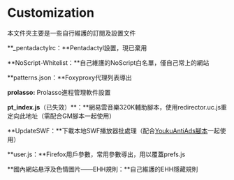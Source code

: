Customization
=============
本文件夾主要是一些自行維護的訂閱及設置文件

**_pentadactylrc：**Pentadactyl設置，現已棄用

**NoScript-Whitelist：**自己維護的NoScript白名單，僅自己常上的網站

**patterns.json：**Foxyproxy代理列表導出

**prolasso:** Prolasso進程管理軟件設置

**pt_index.js**（已失效）**：**網易雲音樂320K輔助腳本，使用redirector.uc.js重定向此地址（需配合GM腳本一起使用）

**UpdateSWF：**下載本地SWF播放器批處理（配合[YoukuAntiAds腳本][1]一起使用）

**user.js：**Firefox用戶參數，常用參數導出，用以覆蓋prefs.js

**國內網站悬浮及色情圖片——EHH規則：**自己維護的EHH隱藏規則

  [1]: https://github.com/dupontjoy/userChromeJS/blob/master/userContent/youkuantiads_ModD.uc.js


